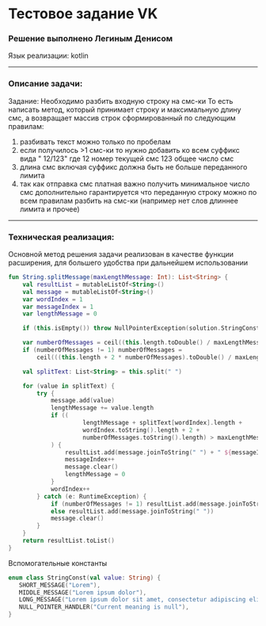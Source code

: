 # Тестовое задание VK

### Решение выполнено Легиным Денисом

Язык реализации: kotlin

___

### Описание задачи:

Задание:
Необходимо разбить входную строку на смс-ки То есть написать метод, который принимает строку и максимальную длину смс, а
возвращает массив строк сформированный по следующим правилам:

1) разбивать текст можно только по пробелам
2) если получилось >1 смс-ки то нужно добавить ко всем суффикс вида " 12/123" где 12 номер текущей смс 123 общее число
   смс
3) длина смс включая суффикс должна быть не больше переданного лимита
4) так как отправка смс платная важно получить минимальное число смс дополнительно гарантируется что переданную строку
   можно по всем правилам разбить на смс-ки (например нет слов длиннее лимита и прочее)

___

### Техническая реализация:

Основной метод решения задачи реализован в качестве функции расширения, для большего удобства при дальнейшем
использовании

```kotlin
fun String.splitMessage(maxLengthMessage: Int): List<String> {
    val resultList = mutableListOf<String>()
    val message = mutableListOf<String>()
    var wordIndex = 1
    var messageIndex = 1
    var lengthMessage = 0

    if (this.isEmpty()) throw NullPointerException(solution.StringConst.NULL_POINTER_HANDLER.value)

    var numberOfMessages = ceil((this.length.toDouble() / maxLengthMessage.toDouble())).toInt()
    if (numberOfMessages != 1) numberOfMessages =
        ceil(((this.length + 2 * numberOfMessages).toDouble() / maxLengthMessage.toDouble())).toInt()

    val splitText: List<String> = this.split(" ")

    for (value in splitText) {
        try {
            message.add(value)
            lengthMessage += value.length
            if ((
                     lengthMessage + splitText[wordIndex].length +
                     wordIndex.toString().length + 2 +
                     numberOfMessages.toString().length) > maxLengthMessage
            ) {
                resultList.add(message.joinToString(" ") + " ${messageIndex}/$numberOfMessages")
                messageIndex++
                message.clear()
                lengthMessage = 0
            }
            wordIndex++
        } catch (e: RuntimeException) {
            if (numberOfMessages != 1) resultList.add(message.joinToString(" ") + " ${messageIndex}/$numberOfMessages")
            else resultList.add(message.joinToString(" "))
            message.clear()
        }
    }
    return resultList.toList()
}
```

Вспомогательные константы

```kotlin
enum class StringConst(val value: String) {
   SHORT_MESSAGE("Lorem"),
   MIDDLE_MESSAGE("Lorem ipsum dolor"),
   LONG_MESSAGE("Lorem ipsum dolor sit amet, consectetur adipiscing elit, sed do eiusmod tempor incididunt ut labore et dolore magna aliqua. Ut enim ad minim veniam, quis nostrud exercitation ullamco laborious nisi ut aliquip ex ea commodo consequat."),
   NULL_POINTER_HANDLER("Current meaning is null"),
}
```